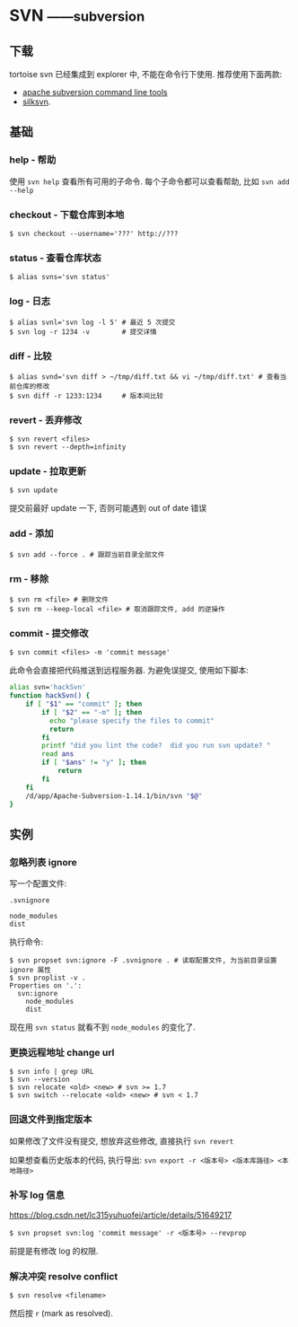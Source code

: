 # SVN <small>——subversion</small>

## 下载

tortoise svn 已经集成到 explorer 中, 不能在命令行下使用.  推荐使用下面两款:
- [apache subversion command line tools](http://www.visualsvn.com/downloads/)
- [silksvn](https://silksvn.com/download).

## 基础

### help - 帮助

使用 `svn help` 查看所有可用的子命令. 每个子命令都可以查看帮助, 比如 `svn add --help`

### checkout - 下载仓库到本地

    $ svn checkout --username='???' http://???

### status - 查看仓库状态

    $ alias svns='svn status'

### log - 日志

    $ alias svnl='svn log -l 5' # 最近 5 次提交
    $ svn log -r 1234 -v        # 提交详情

### diff - 比较

    $ alias svnd='svn diff > ~/tmp/diff.txt && vi ~/tmp/diff.txt' # 查看当前仓库的修改
    $ svn diff -r 1233:1234     # 版本间比较

### revert - 丢弃修改

    $ svn revert <files>
    $ svn revert --depth=infinity

### update - 拉取更新

    $ svn update

提交前最好 update 一下, 否则可能遇到 out of date 错误

### add - 添加

    $ svn add --force . # 跟踪当前目录全部文件

### rm - 移除

    $ svn rm <file> # 删除文件
    $ svn rm --keep-local <file> # 取消跟踪文件, add 的逆操作

### commit - 提交修改

    $ svn commit <files> -m 'commit message'

此命令会直接把代码推送到远程服务器. 为避免误提交, 使用如下脚本:
```sh
alias svn='hackSvn'
function hackSvn() {
    if [ "$1" == "commit" ]; then
        if [ "$2" == "-m" ]; then
          echo "please specify the files to commit"
          return
        fi
        printf "did you lint the code?  did you run svn update? "
        read ans
        if [ "$ans" != "y" ]; then
            return
        fi
    fi
    /d/app/Apache-Subversion-1.14.1/bin/svn "$@"
}
```

## 实例

### 忽略列表 ignore

写一个配置文件:

`.svnignore`
```
node_modules
dist
```

执行命令:

    $ svn propset svn:ignore -F .svnignore . # 读取配置文件, 为当前目录设置 ignore 属性
    $ svn proplist -v .
    Properties on '.':
      svn:ignore
        node_modules
        dist

现在用 `svn status` 就看不到 `node_modules` 的变化了.

### 更换远程地址 change url

    $ svn info | grep URL
    $ svn --version
    $ svn relocate <old> <new> # svn >= 1.7
    $ svn switch --relocate <old> <new> # svn < 1.7

### 回退文件到指定版本

如果修改了文件没有提交, 想放弃这些修改, 直接执行 `svn revert`

如果想查看历史版本的代码, 执行导出: `svn export -r <版本号> <版本库路径> <本地路径>`

### 补写 log 信息

https://blog.csdn.net/lc315yuhuofei/article/details/51649217

    $ svn propset svn:log 'commit message' -r <版本号> --revprop

前提是有修改 log 的权限.

### 解决冲突 resolve conflict

    $ svn resolve <filename>

然后按 `r` (mark as resolved).
